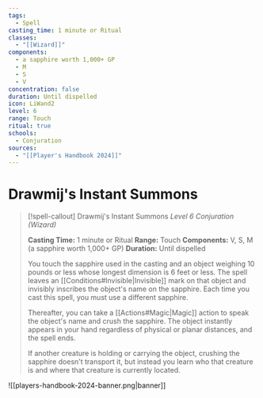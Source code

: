 ```yaml
---
tags:
  - Spell
casting_time: 1 minute or Ritual
classes:
  - "[[Wizard]]"
components:
  - a sapphire worth 1,000+ GP
  - M
  - S
  - V
concentration: false
duration: Until dispelled
icon: LiWand2
level: 6
range: Touch
ritual: true
schools:
  - Conjuration
sources:
  - "[[Player's Handbook 2024]]"
---
```


# Drawmij's Instant Summons

>[!spell-callout] Drawmij's Instant Summons
>_Level 6 Conjuration (Wizard)_
>
>**Casting Time:** 1 minute or Ritual
>**Range:** Touch
>**Components:** V, S, M (a sapphire worth 1,000+ GP)
>**Duration:** Until dispelled
>
>You touch the sapphire used in the casting and an object weighing 10 pounds or less whose longest dimension is 6 feet or less. The spell leaves an [[Conditions#Invisible\|Invisible]] mark on that object and invisibly inscribes the object's name on the sapphire. Each time you cast this spell, you must use a different sapphire.
>
>Thereafter, you can take a [[Actions#Magic\|Magic]] action to speak the object's name and crush the sapphire. The object instantly appears in your hand regardless of physical or planar distances, and the spell ends.
>
>If another creature is holding or carrying the object, crushing the sapphire doesn't transport it, but instead you learn who that creature is and where that creature is currently located.


![[players-handbook-2024-banner.png|banner]]
